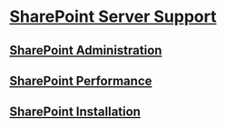 # [SharePoint Server Support](../sharepoint-server.md)

## [SharePoint Administration](../server-admin/index.md)

## [SharePoint Performance](../server-performance/index.md)

## [SharePoint Installation](../server-install/index.md)

